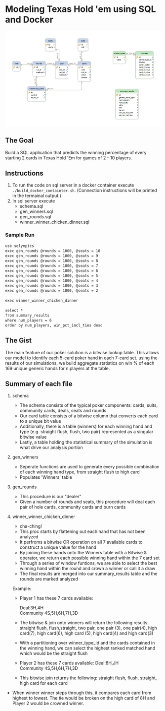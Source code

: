 # Modeling Texas Hold 'em using SQL and Docker

![schema](schema.png)

## The Goal

Build a SQL application that predicts the winning percentage of every starting 2 cards in Texas Hold 'Em for games of 2 - 10 players. 

## Instructions

1. To run the code on sql server in a docker container execute `./build_docker_containter.sh`.  (Connection instructions will be printed in the termainal output.)
2. In sql server execute 
   - schema.sql
   - gen_winners.sql
   - gen_rounds.sql
   - winner_winner_chicken_dinner.sql
   
### Sample Run
```
use sqlympics
exec gen_rounds @rounds = 1000, @seats = 10
exec gen_rounds @rounds = 1000, @seats = 9
exec gen_rounds @rounds = 1000, @seats = 8
exec gen_rounds @rounds = 1000, @seats = 7
exec gen_rounds @rounds = 1000, @seats = 6
exec gen_rounds @rounds = 1000, @seats = 5
exec gen_rounds @rounds = 1000, @seats = 4
exec gen_rounds @rounds = 1000, @seats = 3
exec gen_rounds @rounds = 1000, @seats = 2

exec winner_winner_chicken_dinner

select * 
from summary_results 
where num_players = 6 
order by num_players, win_pct_incl_ties desc
```


## The Gist
The main feature of our poker solution is a bitwise lookup table. This allows our model to identify each 5-card poker hand in each 7-card set. using the results of our simulations, we build aggregate statistics on win % of each 169 unique generic hands for n players at the table. 

## Summary of each file
1. schema
   - The schema consists of the typical poker components: cards, suits, community cards, deals, seats and rounds
   - Our card table consists of a bitwise column that converts each card to a unique bit value
   - Additionally, there is a table (winners) for each winning hand and type (e.g. straight flush, flush, two pair) represented as a singular bitwise value
   - Lastly, a table holding the statistical summary of the simulation is what drive our analysis portion
   
2. gen_winners
   - Seperate functions are used to generate every possible combination of each winning hand type, from straight flush to high card
   - Populates 'Winners' table
   
3. gen_rounds
   - This procedure is our "dealer" 
   - Given a number of rounds and seats, this procedure will deal each pair of hole cards, community cards and burn cards

4. winner_winner_chicken_dinner
   - cha-ching!
   - This proc starts by flattening out each hand that has not been analyzed
   - It perfroms a bitwise OR operation on all 7 available cards to construct a unique value for the hand
   - By joining these hands onto the Winners table with a Bitwise & operator, we return each possible winning hand within the 7 card set
   - Through a series of window funtions, we are able to select the best winning hand within the round and crown a winner or call it a draw
   - The final results are merged into our summary_results table and the rounds are marked analyzed
   
   
   Example: 
   - Player 1 has these 7 cards available: 
     
     Deal:3H,4H  
      Community 4S,5H,6H,7H,3D
      
   - The bitwise & join onto winners will return the following results: straight flush, flush,straight, two pair, one pair (3), one pair(4), high card(7), high card(6), high card (5), high card(4) and high card(3)
   - With a partitioning over winner_type_id and the cards contained in the winning hand, we can select the highest ranked matched hand which would be the straight flush
   
   - Player 2 has these 7 cards available: 
       Deal:8H,JH  
      Community 4S,5H,6H,7H,3D
      
    - This bitwise join returns the following: straight flush, flush, straight, high card for each card
    
  - When winner winner steps through this, it compares each card from highest to lowest. The tie would be broken on the high card of 8H and Player 2 would be crowned winner. 
   
   
   
   

